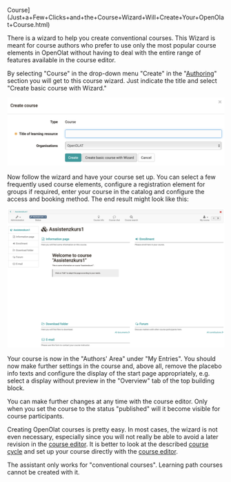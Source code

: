 Course](Just+a+Few+Clicks+and+the+Course+Wizard+Will+Create+Your+OpenOlat+Course.html)

There is a wizard to help you create conventional courses. This Wizard is
meant for course authors who prefer to use only the most popular course
elements in OpenOlat without having to deal with the entire range of features
available in the course editor.

By selecting "Course" in the drop-down menu "Create" in the
"[Authoring](Authoring.html)" section you will get to this course wizard. Just
indicate the title and select "Create basic course with Wizard."

![](assets/CourseWizard1_EN.png)

  

Now follow the wizard and have your course set up. You can select a few
frequently used course elements, configure a registration element for groups
if required, enter your course in the catalog and configure the access and
booking method. The end result might look like this:

![](assets/CourseWizard_EN.png)

Your course is now in the "Authors' Area" under "My Entries". You should now
make further settings in the course and, above all, remove the placebo info
texts and configure the display of the start page appropriately, e.g. select a
display without preview in the "Overview" tab of the top building block.

You can make further changes at any time with the course editor. Only when you
set the course to the status "published" will it become visible for course
participants.

Creating OpenOlat courses is pretty easy. In most cases, the wizard is not
even necessary, especially since you will not really be able to avoid a later
revision in the [course
editor](General+Configuration+of+Course+Elements.html). It is better to look
at the described [course cycle](General+Information.html) and set up your
course directly with the [course
editor](In+Five+Steps+to+Your+Course+With+the+Course+Editor.html).

The assistant only works for "conventional courses". Learning path courses
cannot be created with it.

